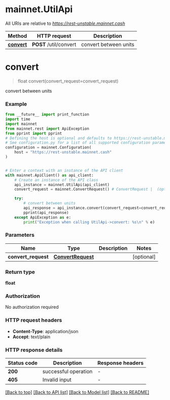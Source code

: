 # mainnet.UtilApi

All URIs are relative to *https://rest-unstable.mainnet.cash*

Method | HTTP request | Description
------------- | ------------- | -------------
[**convert**](UtilApi.md#convert) | **POST** /util/convert | convert between units


# **convert**
> float convert(convert_request=convert_request)

convert between units

### Example

```python
from __future__ import print_function
import time
import mainnet
from mainnet.rest import ApiException
from pprint import pprint
# Defining the host is optional and defaults to https://rest-unstable.mainnet.cash
# See configuration.py for a list of all supported configuration parameters.
configuration = mainnet.Configuration(
    host = "https://rest-unstable.mainnet.cash"
)


# Enter a context with an instance of the API client
with mainnet.ApiClient() as api_client:
    # Create an instance of the API class
    api_instance = mainnet.UtilApi(api_client)
    convert_request = mainnet.ConvertRequest() # ConvertRequest |  (optional)

    try:
        # convert between units
        api_response = api_instance.convert(convert_request=convert_request)
        pprint(api_response)
    except ApiException as e:
        print("Exception when calling UtilApi->convert: %s\n" % e)
```

### Parameters

Name | Type | Description  | Notes
------------- | ------------- | ------------- | -------------
 **convert_request** | [**ConvertRequest**](ConvertRequest.md)|  | [optional] 

### Return type

**float**

### Authorization

No authorization required

### HTTP request headers

 - **Content-Type**: application/json
 - **Accept**: text/plain

### HTTP response details
| Status code | Description | Response headers |
|-------------|-------------|------------------|
**200** | successful operation |  -  |
**405** | Invalid input |  -  |

[[Back to top]](#) [[Back to API list]](../README.md#documentation-for-api-endpoints) [[Back to Model list]](../README.md#documentation-for-models) [[Back to README]](../README.md)

